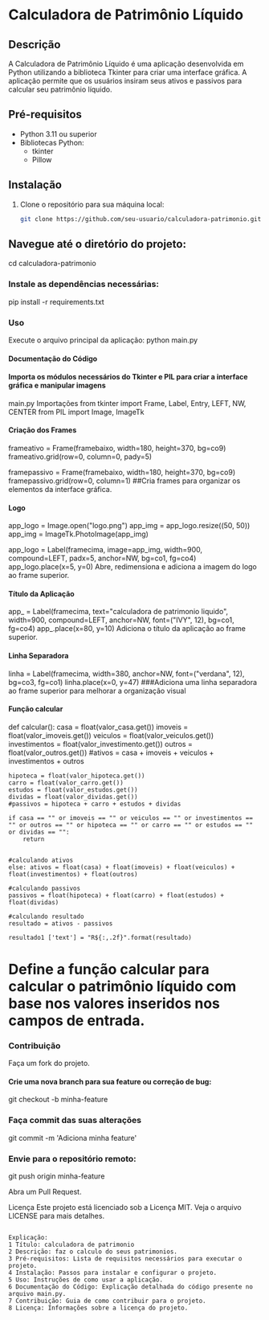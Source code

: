 # Calculadora de Patrimônio Líquido

## Descrição
A Calculadora de Patrimônio Líquido é uma aplicação desenvolvida em Python utilizando a biblioteca Tkinter para criar uma interface gráfica. A aplicação permite que os usuários insiram seus ativos e passivos para calcular seu patrimônio líquido.

## Pré-requisitos
- Python 3.11 ou superior
- Bibliotecas Python:
  - tkinter
  - Pillow

## Instalação
1. Clone o repositório para sua máquina local:
   ```bash
   git clone https://github.com/seu-usuario/calculadora-patrimonio.git

## Navegue até o diretório do projeto:
cd calculadora-patrimonio


### Instale as dependências necessárias:
pip install -r requirements.txt

### Uso
Execute o arquivo principal da aplicação:
python main.py

#### Documentação do Código 

#### Importa os módulos necessários do Tkinter e PIL para criar a interface gráfica e manipular imagens
main.py
Importações
from tkinter import Frame, Label, Entry, LEFT, NW, CENTER
from PIL import Image, ImageTk

#### Criação dos Frames
frameativo = Frame(framebaixo, width=180, height=370, bg=co9)
frameativo.grid(row=0, column=0, pady=5)

framepassivo = Frame(framebaixo, width=180, height=370, bg=co9)
framepassivo.grid(row=0, column=1)
##Cria frames para organizar os elementos da interface gráfica.


#### Logo
app_logo = Image.open("logo.png")
app_img = app_logo.resize((50, 50))
app_img = ImageTk.PhotoImage(app_img)

app_logo = Label(framecima, image=app_img, width=900, compound=LEFT, padx=5, anchor=NW, bg=co1, fg=co4)
app_logo.place(x=5, y=0)
Abre, redimensiona e adiciona a imagem do logo ao frame superior.

#### Título da Aplicação
app_ = Label(framecima, text="calculadora de patrimonio liquido", width=900, compound=LEFT, anchor=NW, font=("IVY", 12), bg=co1, fg=co4)
app_.place(x=80, y=10)
Adiciona o título da aplicação ao frame superior.

#### Linha Separadora
linha = Label(framecima, width=380, anchor=NW, font=("verdana", 12), bg=co3, fg=co1)
linha.place(x=0, y=47)
###Adiciona uma linha separadora ao frame superior para melhorar a organização visual

#### Função calcular
def calcular():
    casa = float(valor_casa.get())
    imoveis = float(valor_imoveis.get())
    veiculos = float(valor_veiculos.get())
    investimentos = float(valor_investimento.get())
    outros = float(valor_outros.get())
    #ativos = casa + imoveis + veiculos + investimentos + outros

    hipoteca = float(valor_hipoteca.get())
    carro = float(valor_carro.get())
    estudos = float(valor_estudos.get())
    dividas = float(valor_dividas.get())
    #passivos = hipoteca + carro + estudos + dividas
    
    if casa == "" or imoveis == "" or veiculos == "" or investimentos == "" or outros == "" or hipoteca == "" or carro == "" or estudos == "" or dividas == "":
        return
    
    
    #calculando ativos
    else: ativos = float(casa) + float(imoveis) + float(veiculos) + float(investimentos) + float(outros)
    
    #calculando passivos
    passivos = float(hipoteca) + float(carro) + float(estudos) + float(dividas)
    
    #calculando resultado
    resultado = ativos - passivos
    
    resultado1 ['text'] = "R${:,.2f}".format(resultado)

# Define a função calcular para calcular o patrimônio líquido com base nos valores inseridos nos campos de entrada.



### Contribuição
Faça um fork do projeto.

#### Crie uma nova branch para sua feature ou correção de bug:
git checkout -b minha-feature

### Faça commit das suas alterações
git commit -m 'Adiciona minha feature'

### Envie para o repositório remoto:
git push origin minha-feature

Abra um Pull Request.

Licença
Este projeto está licenciado sob a Licença MIT. Veja o arquivo LICENSE para mais detalhes.

```

Explicação:
1 Título: calculadora de patrimonio 
2 Descrição: faz o calculo do seus patrimonios.
3 Pré-requisitos: Lista de requisitos necessários para executar o projeto.
4 Instalação: Passos para instalar e configurar o projeto.
5 Uso: Instruções de como usar a aplicação.
6 Documentação do Código: Explicação detalhada do código presente no arquivo main.py.
7 Contribuição: Guia de como contribuir para o projeto.
8 Licença: Informações sobre a licença do projeto.
